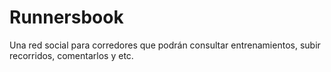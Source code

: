 Runnersbook
===========
Una red social para corredores que podrán consultar entrenamientos, subir recorridos, comentarlos y etc.
